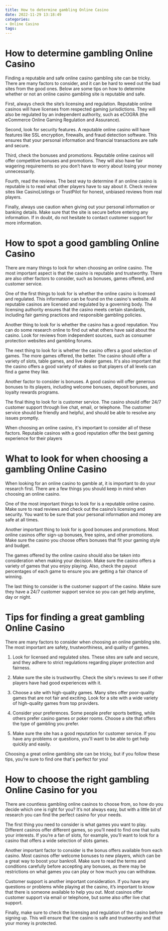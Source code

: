 ```yaml
---
title: How to determine gambling Online Casino 
date: 2022-11-29 13:18:49
categories:
- Online Casino
tags:
---
```



#  How to determine gambling Online Casino 

Finding a reputable and safe online casino gambling site can be tricky. There are many factors to consider, and it can be hard to weed out the bad sites from the good ones. Below are some tips on how to determine whether or not an online casino gambling site is reputable and safe.

First, always check the site’s licensing and regulation. Reputable online casinos will have licenses from respected gaming jurisdictions. They will also be regulated by an independent authority, such as eCOGRA (the eCommerce Online Gaming Regulation and Assurance).

Second, look for security features. A reputable online casino will have features like SSL encryption, firewalls, and fraud detection software. This ensures that your personal information and financial transactions are safe and secure.

Third, check the bonuses and promotions. Reputable online casinos will offer competitive bonuses and promotions. They will also have fair wagering requirements so you don’t have to worry about losing your money unnecessarily.

Fourth, read the reviews. The best way to determine if an online casino is reputable is to read what other players have to say about it. Check review sites like CasinoListings or TrustPilot for honest, unbiased reviews from real players.

Finally, always use caution when giving out your personal information or banking details. Make sure that the site is secure before entering any information. If in doubt, do not hesitate to contact customer support for more information.

#  How to spot a good gambling Online Casino 

There are many things to look for when choosing an online casino. The most important aspect is that the casino is reputable and trustworthy. There are also other factors to consider, such as bonuses, games offered, and customer service.

One of the first things to look for is whether the online casino is licensed and regulated. This information can be found on the casino's website. All reputable casinos are licensed and regulated by a governing body. The licensing authority ensures that the casino meets certain standards, including fair gaming practices and responsible gambling policies.

Another thing to look for is whether the casino has a good reputation. You can do some research online to find out what others have said about the casino. Look for reviews from independent sources, such as consumer protection websites and gambling forums.

The next thing to look for is whether the casino offers a good selection of games. The more games offered, the better. The casino should offer a variety of slots, table games, and live dealer games. It's also important that the casino offers a good variety of stakes so that players of all levels can find a game they like.

Another factor to consider is bonuses. A good casino will offer generous bonuses to its players, including welcome bonuses, deposit bonuses, and loyalty rewards programs.

The final thing to look for is customer service. The casino should offer 24/7 customer support through live chat, email, or telephone. The customer service should be friendly and helpful, and should be able to resolve any issues promptly.

When choosing an online casino, it's important to consider all of these factors. Reputable casinos with a good reputation offer the best gaming experience for their players

#  What to look for when choosing a gambling Online Casino 

When looking for an online casino to gamble at, it is important to do your research first. There are a few things you should keep in mind when choosing an online casino.

One of the most important things to look for is a reputable online casino. Make sure to read reviews and check out the casino’s licensing and security. You want to be sure that your personal information and money are safe at all times.

Another important thing to look for is good bonuses and promotions. Most online casinos offer sign-up bonuses, free spins, and other promotions. Make sure the casino you choose offers bonuses that fit your gaming style and budget.

The games offered by the online casino should also be taken into consideration when making your decision. Make sure the casino offers a variety of games that you enjoy playing. Also, check the payout percentages of each game to ensure you are getting a fair chance of winning.

The last thing to consider is the customer support of the casino. Make sure they have a 24/7 customer support service so you can get help anytime, day or night.

#  Tips for finding a great gambling Online Casino 

There are many factors to consider when choosing an online gambling site. The most important are safety, trustworthiness, and quality of games.

1. Look for licensed and regulated sites. These sites are safe and secure, and they adhere to strict regulations regarding player protection and fairness.

2. Make sure the site is trustworthy. Check the site's reviews to see if other players have had good experiences with it.

3. Choose a site with high-quality games. Many sites offer poor-quality games that are not fair and exciting. Look for a site with a wide variety of high-quality games from top providers.

4. Consider your preferences. Some people prefer sports betting, while others prefer casino games or poker rooms. Choose a site that offers the type of gambling you prefer.

5. Make sure the site has a good reputation for customer service. If you have any problems or questions, you'll want to be able to get help quickly and easily.

Choosing a great online gambling site can be tricky, but if you follow these tips, you're sure to find one that's perfect for you!

#  How to choose the right gambling Online Casino for you

There are countless gambling online casinos to choose from, so how do you decide which one is right for you? It’s not always easy, but with a little bit of research you can find the perfect casino for your needs.

The first thing you need to consider is what games you want to play. Different casinos offer different games, so you’ll need to find one that suits your interests. If you’re a fan of slots, for example, you’ll want to look for a casino that offers a wide selection of slots games.

Another important factor to consider is the bonus offers available from each casino. Most casinos offer welcome bonuses to new players, which can be a great way to boost your bankroll. Make sure to read the terms and conditions carefully before accepting any bonuses, as there may be restrictions on what games you can play or how much you can withdraw.

Customer support is another important consideration. If you have any questions or problems while playing at the casino, it’s important to know that there is someone available to help you out. Most casinos offer customer support via email or telephone, but some also offer live chat support.

Finally, make sure to check the licensing and regulation of the casino before signing up. This will ensure that the casino is safe and trustworthy and that your money is protected.